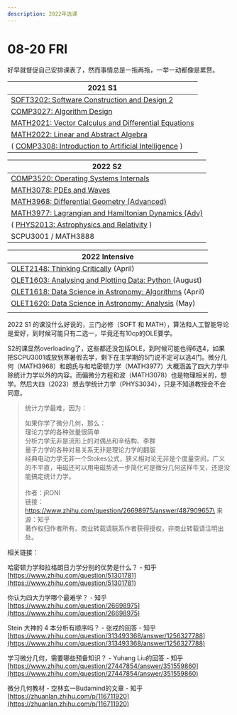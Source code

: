 ```yaml
---
description: 2022年选课
---
```


# 08-20 FRI

好早就督促自己安排课表了，然而事情总是一拖再拖，一举一动都像是累赘。



| 2021 S1                                                                                                                    |
| -------------------------------------------------------------------------------------------------------------------------- |
| [SOFT3202: Software Construction and Design 2](https://cusp.sydney.edu.au/students/view-unit-page/uos\_id/289948)          |
| [COMP3027: Algorithm Design](https://cusp.sydney.edu.au/students/view-unit-page/alpha/COMP3027)                            |
| [MATH2021: Vector Calculus and Differential Equations](https://www.sydney.edu.au/units/MATH2021)                           |
| [MATH2022: Linear and Abstract Algebra](https://www.sydney.edu.au/units/MATH2022)                                          |
| ( [COMP3308: Introduction to Artificial Intelligence](https://cusp.sydney.edu.au/students/view-unit-page/alpha/COMP3308) ) |



| 2022 S2                                                                                         |
| ----------------------------------------------------------------------------------------------- |
| [COMP3520: Operating Systems Internals](https://www.sydney.edu.au/units/COMP3520)               |
| [MATH3078: PDEs and Waves](https://www.sydney.edu.au/units/MATH3078)                            |
| [MATH3968: Differential Geometry (Advanced)](https://www.sydney.edu.au/units/MATH3968)          |
| [MATH3977: Lagrangian and Hamiltonian Dynamics (Adv)](https://www.sydney.edu.au/units/MATH3977) |
| ( [PHYS2013: Astrophysics and Relativity](https://www.sydney.edu.au/units/PHYS2013) )           |
| SCPU3001 / MATH3888                                                                             |



| 2022 Intensive                                                                                      |
| --------------------------------------------------------------------------------------------------- |
| [OLET2148: Thinking Critically](https://www.sydney.edu.au/units/OLET2148)  (April)                  |
| [OLET1603: Analysing and Plotting Data: Python ](https://www.sydney.edu.au/units/OLET1603) (August) |
| [OLET1618: Data Science in Astronomy: Algorithms](https://www.sydney.edu.au/units/OLET1618) (April) |
| [OLET1620: Data Science in Astronomy: Analysis](https://www.sydney.edu.au/units/OLET1620) (May)     |
|                                                                                                     |



2022 S1 的课没什么好说的，三门必修（SOFT 和 MATH），算法和人工智能导论是爱好，到时候可能只有二选一，毕竟还有10cp的OLE要学。

S2的课显然overloading了，这些都还没包括OLE，到时候可能也得6选4，如果把SCPU3001或放到寒暑假去学，剩下在主学期的5门说不定可以选4门。微分几何（MATH3968）和朗氏与和哈密顿力学（MATH3977）大概涵盖了四大力学中除统计力学以外的内容。而偏微分方程和波（MATH3078）也是物理相关的，想学。然后大四（2023）想去学统计力学（PHYS3034），只是不知道教授会不会同意。



> 统计力学最难，因为：
>
> 如果你学了微分几何，那么：\
> 理论力学的各种张量很简单\
> 分析力学无非是流形上的对偶丛和辛结构、李群\
> 量子力学的各种对易关系无非是理论力学的翻版\
> 经典电动力学无非一个Stokes公式，狭义相对论无非是个度量空间，广义的不平直，电磁还可以用电磁势进一步简化可是微分几何这样牛叉，还是没能搞定统计力学。\
> \
> 作者：jRONI\
> 链接：https://www.zhihu.com/question/26698975/answer/487909657\
> 来源：知乎\
> 著作权归作者所有。商业转载请联系作者获得授权，非商业转载请注明出处。



相关链接：

哈密顿力学和拉格朗日力学分别的优势是什么？ - 知乎 [https://www.zhihu.com/question/51301781](https://www.zhihu.com/question/51301781)

你认为四大力学哪个最难学？ - 知乎 [https://www.zhihu.com/question/26698975](https://www.zhihu.com/question/26698975)

Stein 大神的 4 本分析有顺序吗？ - 张戎的回答 - 知乎 [https://www.zhihu.com/question/313493368/answer/1256327788](https://www.zhihu.com/question/313493368/answer/1256327788)

学习微分几何，需要哪些预备知识？ - Yuhang Liu的回答 - 知乎 [https://www.zhihu.com/question/27447854/answer/351559860](https://www.zhihu.com/question/27447854/answer/351559860)

微分几何教材 - 空林玄一Budamind的文章 - 知乎 [https://zhuanlan.zhihu.com/p/116711920](https://zhuanlan.zhihu.com/p/116711920)



